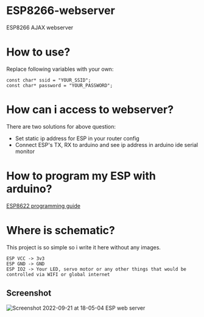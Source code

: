 # ESP8266-webserver
ESP8266 AJAX webserver

# How to use?
Replace following variables with your own:
```
const char* ssid = "YOUR_SSID";
const char* password = "YOUR_PASSWORD";
```

# How can i access to webserver?
There are two solutions for above question:
- Set static ip address for ESP in your router config
- Connect ESP's TX, RX to arduino and see ip address in arduino ide serial monitor

# How to program my ESP with arduino?
[ESP8622 programming guide](https://github.com/mohamadkhalaj/esp8266-programming-guide/blob/main/README.md)

# Where is schematic?
This project is so simple so i write it here without any images.
```
ESP VCC -> 3v3
ESP GND -> GND
ESP IO2 -> Your LED, servo motor or any other things that would be controlled via WIFI or global internet
```

## Screenshot
![Screenshot 2022-09-21 at 18-05-04 ESP web server](https://user-images.githubusercontent.com/62938359/191518216-8723569e-b27e-40c4-bb7f-744f081eec82.png)
